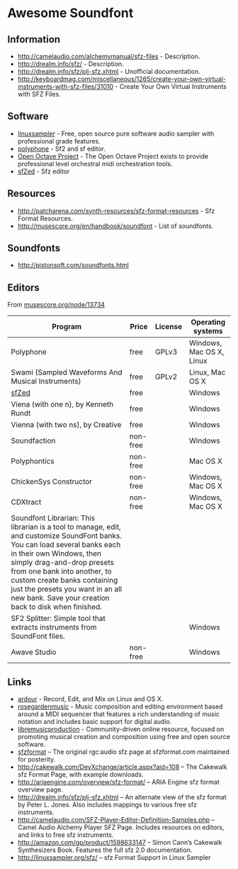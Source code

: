 # Awesome Soundfont

## Information

- http://camelaudio.com/alchemymanual/sfz-files - Description.
- http://drealm.info/sfz/ - Description.
- http://drealm.info/sfz/plj-sfz.xhtml - Unofficial documentation.
- http://keyboardmag.com/miscellaneous/1265/create-your-own-virtual-instruments-with-sfz-files/31010 - Create Your Own Virtual Instruments with SFZ Files.


## Software

- [linuxsampler](https://linuxsampler.org) - Free, open source pure software audio sampler with professional grade features.
- [polyphone](http://polyphone.fr) - Sf2 and sf editor.
- [Open Octave Project](https://github.com/ccherrett/oom) - The Open Octave Project exists to provide professional level orchestral midi orchestration tools.
- [sfZed](http://audio.clockbeat.com/sfZed.html) - Sfz editor


## Resources

- http://patcharena.com/synth-resources/sfz-format-resources - Sfz Format Resources.
- http://musescore.org/en/handbook/soundfont - List of soundfonts.


## Soundfonts

- http://pistonsoft.com/soundfonts.html


## Editors

From [musescore.org/node/13734](http://musescore.org/node/13734)

Program | Price |  License | Operating systems
---|---|---|---
Polyphone | free | GPLv3 | Windows, Mac OS X, Linux
Swami (Sampled Waveforms And Musical Instruments) | free | GPLv2 | Linux, Mac OS X
[sfZed](http://audio.clockbeat.com/sfZed.html) | free | | Windows 
Viena (with one n), by Kenneth Rundt | free | | Windows
Vienna (with two ns), by Creative | free | | Windows
Soundfaction | non-free | | Windows
Polyphontics | non-free | | Mac OS X
ChickenSys Constructor | non-free | | Windows, Mac OS X
CDXtract | non-free | | Windows, Mac OS X
Soundfont Librarian: This librarian is a tool to manage, edit, and customize SoundFont banks. You can load several banks each in their own Windows, then simply drag-and-drop presets from one bank into another, to custom create banks containing just the presets you want in an all new bank. Save your creation back to disk when finished. | | | |
SF2 Splitter: Simple tool that extracts instruments from SoundFont files. | | | Windows
Awave Studio | non-free | | Windows


## Links

- [ardour](http://ardour.org) - Record, Edit, and Mix on Linux and OS X.
- [rosegardenmusic](http://rosegardenmusic.com) - Music composition and editing environment based around a MIDI sequencer that features a rich understanding of music notation and includes basic support for digital audio.
- [libremusicproduction](http://libremusicproduction.com) - Community-driven online resource, focused on promoting musical creation and composition using free and open source software.
- [sfzformat](http://sfzformat.com) – The original rgc:audio sfz page at sfzformat.com maintained for posterity.
- http://cakewalk.com/DevXchange/article.aspx?aid=108 – The Cakewalk sfz Format Page, with example downloads.
- http://ariaengine.com/overview/sfz-format/ – ARIA Engine sfz format overview page.
- http://drealm.info/sfz/plj-sfz.xhtml – An alternate view of the sfz format by Peter L. Jones. Also includes mappings to various free sfz instruments.
- http://camelaudio.com/SFZ-Player-Editor-Definition-Samples.php – Camel Audio Alchemy Player SFZ Page. Includes resources on editors, and links to free sfz instruments.
- http://amazon.com/gp/product/1598633147 – Simon Cann’s Cakewalk Synthesizers Book. Features the full sfz 2.0 documentation.
- http://linuxsampler.org/sfz/ – sfz Format Support in Linux Sampler
